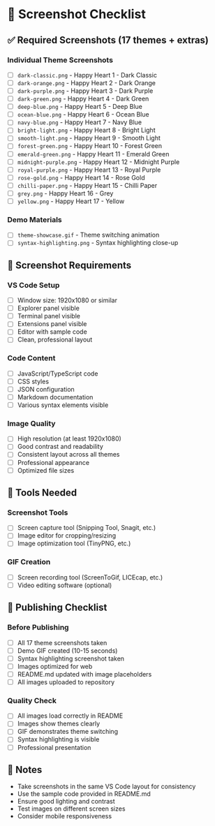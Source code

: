 # 📸 Screenshot Checklist

## ✅ Required Screenshots (17 themes + extras)

### Individual Theme Screenshots
- [ ] `dark-classic.png` - Happy Heart 1 - Dark Classic
- [ ] `dark-orange.png` - Happy Heart 2 - Dark Orange  
- [ ] `dark-purple.png` - Happy Heart 3 - Dark Purple
- [ ] `dark-green.png` - Happy Heart 4 - Dark Green
- [ ] `deep-blue.png` - Happy Heart 5 - Deep Blue
- [ ] `ocean-blue.png` - Happy Heart 6 - Ocean Blue
- [ ] `navy-blue.png` - Happy Heart 7 - Navy Blue
- [ ] `bright-light.png` - Happy Heart 8 - Bright Light
- [ ] `smooth-light.png` - Happy Heart 9 - Smooth Light
- [ ] `forest-green.png` - Happy Heart 10 - Forest Green
- [ ] `emerald-green.png` - Happy Heart 11 - Emerald Green
- [ ] `midnight-purple.png` - Happy Heart 12 - Midnight Purple
- [ ] `royal-purple.png` - Happy Heart 13 - Royal Purple
- [ ] `rose-gold.png` - Happy Heart 14 - Rose Gold
- [ ] `chilli-paper.png` - Happy Heart 15 - Chilli Paper
- [ ] `grey.png` - Happy Heart 16 - Grey
- [ ] `yellow.png` - Happy Heart 17 - Yellow

### Demo Materials
- [ ] `theme-showcase.gif` - Theme switching animation
- [ ] `syntax-highlighting.png` - Syntax highlighting close-up

## 🎯 Screenshot Requirements

### VS Code Setup
- [ ] Window size: 1920x1080 or similar
- [ ] Explorer panel visible
- [ ] Terminal panel visible
- [ ] Extensions panel visible
- [ ] Editor with sample code
- [ ] Clean, professional layout

### Code Content
- [ ] JavaScript/TypeScript code
- [ ] CSS styles
- [ ] JSON configuration
- [ ] Markdown documentation
- [ ] Various syntax elements visible

### Image Quality
- [ ] High resolution (at least 1920x1080)
- [ ] Good contrast and readability
- [ ] Consistent layout across all themes
- [ ] Professional appearance
- [ ] Optimized file sizes

## 📱 Tools Needed

### Screenshot Tools
- [ ] Screen capture tool (Snipping Tool, Snagit, etc.)
- [ ] Image editor for cropping/resizing
- [ ] Image optimization tool (TinyPNG, etc.)

### GIF Creation
- [ ] Screen recording tool (ScreenToGif, LICEcap, etc.)
- [ ] Video editing software (optional)

## 🚀 Publishing Checklist

### Before Publishing
- [ ] All 17 theme screenshots taken
- [ ] Demo GIF created (10-15 seconds)
- [ ] Syntax highlighting screenshot taken
- [ ] Images optimized for web
- [ ] README.md updated with image placeholders
- [ ] All images uploaded to repository

### Quality Check
- [ ] All images load correctly in README
- [ ] Images show themes clearly
- [ ] GIF demonstrates theme switching
- [ ] Syntax highlighting is visible
- [ ] Professional presentation

## 📝 Notes

- Take screenshots in the same VS Code layout for consistency
- Use the sample code provided in README.md
- Ensure good lighting and contrast
- Test images on different screen sizes
- Consider mobile responsiveness
